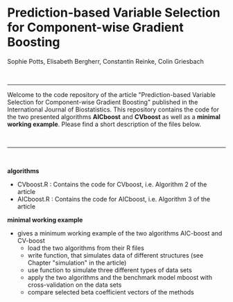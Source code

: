 # Prediction-based Variable Selection for Component-wise Gradient Boosting
Sophie Potts, Elisabeth Bergherr, Constantin Reinke, Colin Griesbach

<br>

***


Welcome to the code repository of the article "Prediction-based Variable Selection for Component-wise Gradient Boosting" published in the International Journal of Biostatistics.
This repository contains the code for the two presented algorithms **AICboost** and **CVboost** as well as a **minimal working example**. Please find a short description of the files below.


<br>

***

<br>

**algorithms**

+ CVboost.R : Contains the code for CVboost, i.e. Algorithm 2 of the article
+ AICboost.R : Contains the code for AICboost, i.e. Algorithm 3 of the article

**minimal working example**

+ gives a minimum working example of the two algorithms AIC-boost and CV-boost
	+ load the two algorithms from their R files
	+ write function, that simulates data of different structures (see Chapter "simulation" in the article)
	+ use function to simulate three different types of data sets
	+ apply the two algorithms and the benchmark model mboost with cross-validation on the data sets
	+ compare selected beta coefficient vectors of the methods

